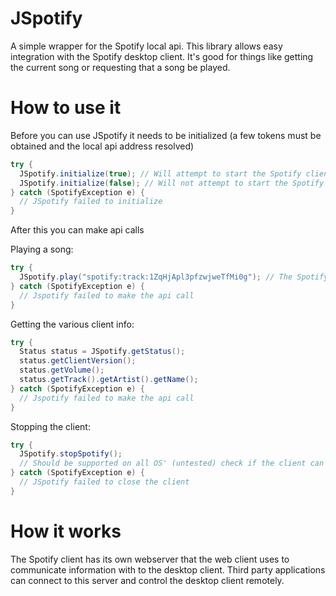 # JSpotify
A simple wrapper for the Spotify local api.
This library allows easy integration with the Spotify desktop client.
It's good for things like getting the current song or requesting that a song be played.

# How to use it

Before you can use JSpotify it needs to be initialized (a few tokens must be obtained and the local api address resolved)

```java
try {
  JSpotify.initialize(true); // Will attempt to start the Spotify client if it is not running (Only supported on Windows)
  JSpotify.initialize(false); // Will not attempt to start the Spotify client
} catch (SpotifyException e) {
  // JSpotify failed to initialize
}
```

After this you can make api calls

Playing a song:

```java
try {
  JSpotify.play("spotify:track:1ZqHjApl3pfzwjweTfMi0g"); // The Spotify URI for Coldplay's Violet Hill
} catch (SpotifyException e) {
  // Jspotify failed to make the api call
}
```

Getting the various client info:

```java
try {
  Status status = JSpotify.getStatus();
  status.getClientVersion();
  status.getVolume();
  status.getTrack().getArtist().getName();
} catch (SpotifyException e) {
  // Jspotify failed to make the api call
}
```

Stopping the client:

```java
try {
  JSpotify.stopSpotify();
  // Should be supported on all OS' (untested) check if the client can be closed with JSpotify.canStopSpotify()
} catch (SpotifyException e) {
  // JSpotify failed to close the client
}
```

# How it works

The Spotify client has its own webserver that the web client uses to communicate information with to the desktop client. Third party applications can connect to this server and control the desktop client remotely.
